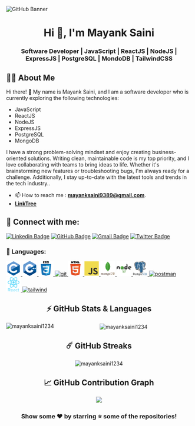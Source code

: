 ![GitHub Banner](https://camo.githubusercontent.com/c1dcb74cc1c1835b1d716f5051499a2814c683c806b15f04b0eba492863703e9/68747470733a2f2f63646e2e6472696262626c652e636f6d2f75736572732f3733303730332f73637265656e73686f74732f363538313234332f6176656e746f2e676966)


<h1 align="center">Hi 👋, I'm Mayank Saini</h1><h3 align="center">Software Developer | JavaScript | ReactJS | NodeJS | ExpressJS | PostgreSQL | MondoDB | TailwindCSS</h3>

## 🙋‍♂️ About Me
Hi there! 👋 My name is Mayank Saini, and I am a software developer who is currently exploring the following technologies:
- JavaScript
- ReactJS
- NodeJS
- ExpressJS
- PostgreSQL
- MongoDB

I have a strong problem-solving mindset and enjoy creating business-oriented solutions. Writing clean, maintainable code is my top priority, and I love collaborating with teams to bring ideas to life. Whether it's brainstorming new features or troubleshooting bugs, I'm always ready for a challenge. Additionally, I stay up-to-date with the latest tools and trends in the tech industry..
- 📫 How to reach me : **mayanksaini9389@gmail.com**.
- [**LinkTree**](https://linktr.ee/Mayank_saini1)
  
## 📧 Connect with me:
[![Linkedin Badge](https://img.shields.io/badge/LinkedIn-0077B5?style=for-the-badge&logo=linkedin&logoColor=white)](https://www.linkedin.com/in/mayank-saini-b91906202 "@mayank")
[![GitHub Badge](https://img.shields.io/badge/GitHub-100000?style=for-the-badge&logo=github&logoColor=white)]( https://github.com/Mayanksaini1234 "@mayank")
[![Gmail Badge](https://img.shields.io/badge/Gmail-D14836?style=for-the-badge&logo=gmail&logoColor=white)]( mayanksaini9389@gmail.com "Email")
[![Twitter Badge](https://img.shields.io/badge/Twitter-1DA1F2?style=for-the-badge&logo=twitter&logoColor=white)]( https://twitter.com/MayankS09985836?s=09 "@mayank")
<div align="center">
	
<h3 align="left">🚀 Languages:</h3>
 <p align="left"> <a href="https://www.cprogramming.com/" target="_blank" rel="noreferrer"> <img src="https://raw.githubusercontent.com/devicons/devicon/master/icons/c/c-original.svg" alt="c" width="40" height="40"/> </a> <a href="https://www.w3schools.com/cpp/" target="_blank" rel="noreferrer"> <img src="https://raw.githubusercontent.com/devicons/devicon/master/icons/cplusplus/cplusplus-original.svg" alt="cplusplus" width="40" height="40"/> </a> <a href="https://www.w3schools.com/css/" target="_blank" rel="noreferrer"> <img src="https://raw.githubusercontent.com/devicons/devicon/master/icons/css3/css3-original-wordmark.svg" alt="css3" width="40" height="40"/> </a> <a href="https://expressjs.com" target="_blank" rel="noreferrer"> <img src="https://www.vectorlogo.zone/logos/git-scm/git-scm-icon.svg" alt="git" width="40" height="40"/> </a> <a href="https://www.w3.org/html/" target="_blank" rel="noreferrer"> <img src="https://raw.githubusercontent.com/devicons/devicon/master/icons/html5/html5-original-wordmark.svg" alt="html5" width="40" height="40"/> </a> <a href="https://developer.mozilla.org/en-US/docs/Web/JavaScript" target="_blank" rel="noreferrer"> <img src="https://raw.githubusercontent.com/devicons/devicon/master/icons/javascript/javascript-original.svg" alt="javascript" width="40" height="40"/> </a> <a href="https://www.mongodb.com/" target="_blank" rel="noreferrer"> <img src="https://raw.githubusercontent.com/devicons/devicon/master/icons/mongodb/mongodb-original-wordmark.svg" alt="mongodb" width="40" height="40"/> </a> <a href="https://nodejs.org" target="_blank" rel="noreferrer"> <img src="https://raw.githubusercontent.com/devicons/devicon/master/icons/nodejs/nodejs-original-wordmark.svg" alt="nodejs" width="40" height="40"/> </a> <a href="https://www.postgresql.org" target="_blank" rel="noreferrer"> <img src="https://raw.githubusercontent.com/devicons/devicon/master/icons/postgresql/postgresql-original-wordmark.svg" alt="postgresql" width="40" height="40"/> </a> <a href="https://postman.com" target="_blank" rel="noreferrer"> <img src="https://www.vectorlogo.zone/logos/getpostman/getpostman-icon.svg" alt="postman" width="40" height="40"/> </a> <a href="https://reactjs.org/" target="_blank" rel="noreferrer"> <img src="https://raw.githubusercontent.com/devicons/devicon/master/icons/react/react-original-wordmark.svg" alt="react" width="40" height="40"/> </a> <a href="https://tailwindcss.com/" target="_blank" rel="noreferrer"> <img src="https://www.vectorlogo.zone/logos/tailwindcss/tailwindcss-icon.svg" alt="tailwind" width="40" height="40"/> </a> </p>

## ⚡ GitHub Stats & Languages

<p><img align="left" src="https://github-readme-stats.vercel.app/api/top-langs?username=mayanksaini1234&show_icons=true&theme=react" alt="mayanksaini1234" /></p>

<p>&nbsp;<img align="center" src="https://github-readme-stats.vercel.app/api?username=mayanksaini1234&show_icons=true&theme=react" alt="mayanksaini1234" /></p>


  ## ☄️ GitHub Streaks
  <p><img align="center" src="https://github-readme-streak-stats.herokuapp.com/?user=mayanksaini1234&theme=tokyonight&border_radius=8&date_format=j%20M%5B%20Y%5D&card_width=550)](https://git.io/streak-stats" alt="mayanksaini1234" /></p>


## 📈 GitHub Contribution Graph
  <a href="https://github.com/ashutosh00710/github-readme-activity-graph" title="GitHub Activity Graph">
	  <img height="200px" src="https://github-readme-activity-graph.vercel.app/graph?username=Mayanksaini1234&theme=tokyo-night&radius=16">
  </a> 





### Show some ❤️ by starring ⭐ some of the repositories!

</div>


